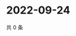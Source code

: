 # 2022-09-24

共 0 条

<!-- BEGIN WEIBO -->
<!-- 最后更新时间 Sat Sep 24 2022 17:17:56 GMT+0800 (China Standard Time) -->

<!-- END WEIBO -->
